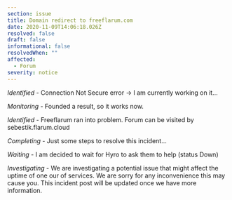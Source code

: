 ```yaml
---
section: issue
title: Domain redirect to freeflarum.com
date: 2020-11-09T14:06:18.026Z
resolved: false
draft: false
informational: false
resolvedWhen: ""
affected:
  - Forum
severity: notice
---
```

*Identified -* Connection Not Secure error -> I am currently working on it...

*Monitoring -* Founded a result, so it works now.

*Identified -* Freeflarum ran into problem. Forum can be visited by sebestik.flarum.cloud

*Completing -* Just some steps to resolve this incident...

*Waiting -* I am decided to wait for Hyro to ask them to help (status Down)

*Investigating* - We are investigating a potential issue that might affect the uptime of one our of services. We are sorry for any inconvenience this may cause you. This incident post will be updated once we have more information.